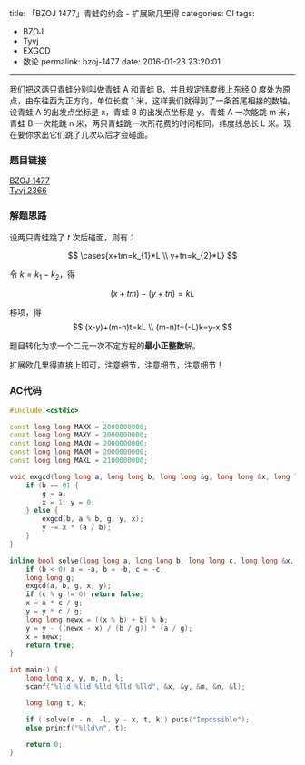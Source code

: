 title: 「BZOJ 1477」青蛙的约会 - 扩展欧几里得
categories: OI
tags: 
  - BZOJ
  - Tyvj
  - EXGCD
  - 数论
permalink: bzoj-1477
date: 2016-01-23 23:20:01
---

我们把这两只青蛙分别叫做青蛙 A 和青蛙 B，并且规定纬度线上东经 0 度处为原点，由东往西为正方向，单位长度 1 米，这样我们就得到了一条首尾相接的数轴。设青蛙 A 的出发点坐标是 x，青蛙 B 的出发点坐标是 y。青蛙 A 一次能跳 m 米，青蛙 B 一次能跳 n 米，两只青蛙跳一次所花费的时间相同。纬度线总长 L 米。现在要你求出它们跳了几次以后才会碰面。

<!-- more -->

### 题目链接
[BZOJ 1477](http://www.lydsy.com/JudgeOnline/problem.php?id=1477)  
[Tyvj 2366](http://tyvj.cn/p/2366)

### 解题思路
设两只青蛙跳了 $t$ 次后碰面，则有：

$$ \cases{x+tm=k_{1}*L \\ y+tn=k_{2}*L} $$

令 $k=k_{1}-k_{2}$，得

$$ (x+tm)-(y+tn)=kL $$

移项，得
$$
(x-y)+(m-n)t=kL \\
(m-n)t+(-L)k=y-x
$$

题目转化为求一个二元一次不定方程的**最小正整数**解。

扩展欧几里得直接上即可，注意细节，注意细节，注意细节！

### AC代码
```cpp
#include <cstdio>

const long long MAXX = 2000000000;
const long long MAXY = 2000000000;
const long long MAXN = 2000000000;
const long long MAXM = 2000000000;
const long long MAXL = 2100000000;

void exgcd(long long a, long long b, long long &g, long long &x, long long &y) {
	if (b == 0) {
		g = a;
		x = 1, y = 0;
	} else {
		exgcd(b, a % b, g, y, x);
		y -= x * (a / b);
	}
}

inline bool solve(long long a, long long b, long long c, long long &x, long long &y) {
	if (b < 0) a = -a, b = -b, c = -c;
	long long g;
	exgcd(a, b, g, x, y);
	if (c % g != 0) return false;
	x = x * c / g;
	y = y * c / g;
	long long newx = ((x % b) + b) % b;
	y = y - ((newx - x) / (b / g)) * (a / g);
	x = newx;
	return true;
}

int main() {
	long long x, y, m, n, l;
	scanf("%lld %lld %lld %lld %lld", &x, &y, &m, &n, &l);

	long long t, k;

	if (!solve(m - n, -l, y - x, t, k)) puts("Impossible");
	else printf("%lld\n", t);

	return 0;
}
```
